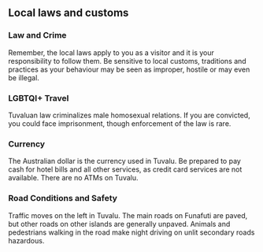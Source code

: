 ## Local laws and customs

### **Law and Crime**

Remember, the local laws apply to you as a visitor and it is your responsibility to follow them. Be sensitive to local customs, traditions and practices as your behaviour may be seen as improper, hostile or may even be illegal.

### **LGBTQI+ Travel**

Tuvaluan law criminalizes male homosexual relations. If you are convicted, you could face imprisonment, though enforcement of the law is rare.

### **Currency**

The Australian dollar is the currency used in Tuvalu. Be prepared to pay cash for hotel bills and all other services, as credit card services are not available. There are no ATMs on Tuvalu.

### **Road Conditions and Safety**

Traffic moves on the left in Tuvalu. The main roads on Funafuti are paved, but other roads on other islands are generally unpaved. Animals and pedestrians walking in the road make night driving on unlit secondary roads hazardous.
